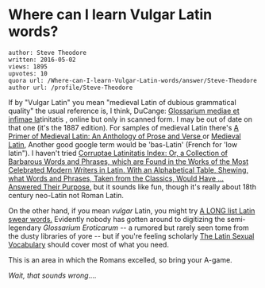 # Where can I learn Vulgar Latin words?

	author: Steve Theodore
	written: 2016-05-02
	views: 1895
	upvotes: 10
	quora url: /Where-can-I-learn-Vulgar-Latin-words/answer/Steve-Theodore
	author url: /profile/Steve-Theodore


If by "Vulgar Latin" you mean "medieval Latin of dubious grammatical quality" the usual reference is, I think, DuCange: [Glossarium mediae et infimae la](http://ducange.enc.sorbonne.fr/)tinitatis , online but only in scanned form. I may be out of date on that one (it's the 1887 edition). For samples of medieval Latin there's [A Primer of Medieval Latin: An Anthology of Prose and Verse ](http://amzn.to/1Y3LZhk) or [Medieval Latin](http://amzn.to/1OcnDMC), Another good google term would be 'bas-Latin' (French for 'low latin"). I haven't tried [Corruptae Latinitatis Index: Or, a Collection of Barbarous Words and Phrases, which are Found in the Works of the Most Celebrated Modern Writers in Latin. With an Alphabetical Table, Shewing, what Words and Phrases, Taken from the Classics, Would Have ... Answered Their Purpose.](https://books.google.com/books?id=q55bAAAAQAAJ&dq=barbarous+latin&source=gbs_navlinks_s) but it sounds like fun, though it's really about 18th century neo-Latin not Roman Latin.

On the other hand, if you mean _vulgar_  Latin, you might try [A LONG list Latin swear words.](http://hollyoakhill.tumblr.com/post/32673016692/a-long-list-latin-swear-wordsphrasesetc-you-may) Evidently nobody has gotten around to digitizing the semi-legendary _Glossarium Eroticarum --_ a rumored but rarely seen tome from the dusty libraries of yore -- but if you're feeling scholarly [The Latin Sexual Vocabulary](https://monoskop.org/images/7/79/Adams_JN_The_Latin_Sexual_Vocabulary.pdf) should cover most of what you need.

This is an area in which the Romans excelled, so bring your A-game.

_Wait, that sounds wrong...._ 

